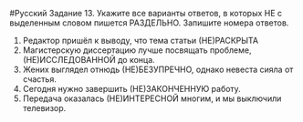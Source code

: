 #Русский 
Задание 13. Укажите все варианты ответов, в которых НЕ с выделенным словом пишется РАЗДЕЛЬНО. Запишите номера ответов.
1. Редактор пришёл к выводу, что тема статьи (НЕ)РАСКРЫТА
2. Магистерскую диссертацию лучше посвящать проблеме, (НЕ)ИССЛЕДОВАННОЙ до конца.
3. Жених выглядел отнюдь (НЕ)БЕЗУПРЕЧНО, однако невеста сияла от счастья.
4. Сегодня нужно завершить (НЕ)ЗАКОНЧЕННУЮ работу.
5. Передача оказалась (НЕ)ИНТЕРЕСНОЙ многим, и мы выключили телевизор.